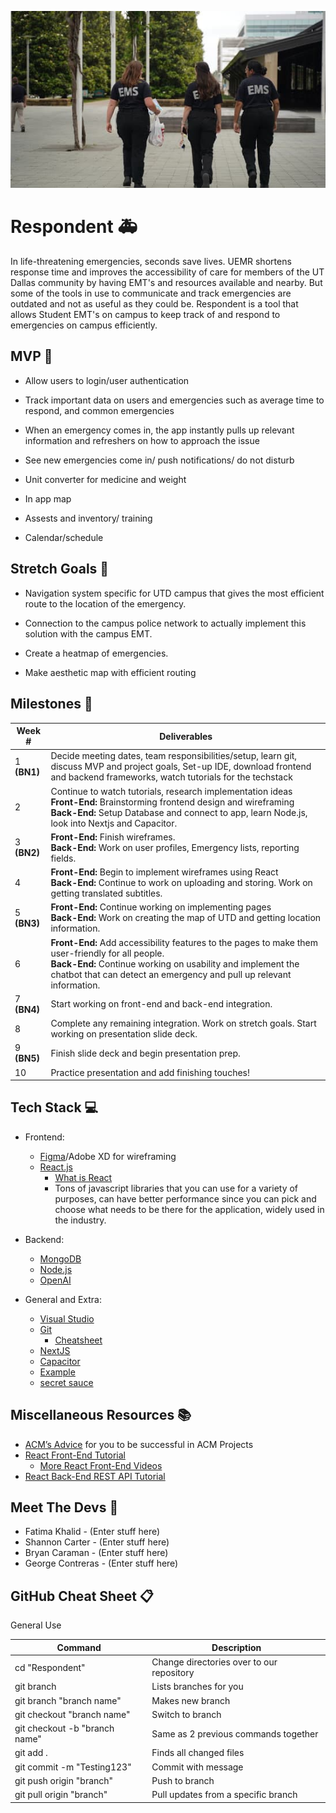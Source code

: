 <p align="center">
<img src="https://github.com/acm-projects/Respondent/blob/main/Photo-Drive-21.jpeg" width="625"/>
</p>

# Respondent :ambulance:
In life-threatening emergencies, seconds save lives. UEMR shortens response time and improves the accessibility of care for members of the UT Dallas community by having EMT's and resources available and nearby. But some of the tools in use to communicate and track emergencies are outdated and not as useful as they could be. Respondent is a tool that allows Student EMT's on campus to keep track of and respond to emergencies on campus efficiently.
 
## MVP :hospital:
-  Allow users to login/user authentication 
    
-   Track important data on users and emergencies such as average time to respond, and common emergencies
    
-   When an emergency comes in, the app instantly pulls up relevant information and refreshers on how to approach the issue
    
-   See new emergencies come in/ push notifications/ do not disturb 

-   Unit converter for medicine and weight

-   In app map  

-   Assests and inventory/ training 

-   Calendar/schedule
 
## Stretch Goals :syringe:
-   Navigation system specific for UTD campus that gives the most efficient route to the location of the emergency.
    
-   Connection to the campus police network to actually implement this solution with the campus EMT.

-   Create a heatmap of emergencies.

-   Make aesthetic map with efficient routing 
 
 
 ## Milestones 📆
| Week # | Deliverables |
|--------|--------------|
| 1 **(BN1)**       | Decide meeting dates, team responsibilities/setup, learn git, discuss MVP and project goals, Set-up IDE, download frontend and backend frameworks, watch tutorials for the techstack                                  |                                                             
| 2                 | Continue to watch tutorials, research implementation ideas <br />**Front-End:** Brainstorming frontend design and wireframing <br />**Back-End:** Setup Database and connect to app, learn Node.js, look into Nextjs and Capacitor.                                     |
| 3  **(BN2)**      | **Front-End:** Finish wireframes.<br />**Back-End:** Work on user profiles, Emergency lists, reporting fields.                                      |
| 4                 | **Front-End:** Begin to implement wireframes using React <br />**Back-End:** Continue to work on uploading and storing. Work on getting translated subtitles.                                            |
| 5  **(BN3)**      |**Front-End:** Continue working on implementing pages<br />**Back-End:** Work on creating the map of UTD and getting location information.     |
| 6                 | **Front-End:** Add accessibility features to the pages to make them user-friendly for all people. <br />**Back-End:**  Continue working on usability and implement the chatbot that can detect an emergency and pull up relevant information.                          |
| 7  **(BN4)**      | Start working on front-end and back-end integration.                                                                                     |             
| 8                 | Complete any remaining integration. Work on stretch goals. Start working on presentation slide deck.                                                               |
| 9  **(BN5)**      | Finish slide deck and begin presentation prep.                                                                          |
| 10                | Practice presentation and add finishing touches!                                                   |
 
## Tech Stack 💻
* Frontend:
  * [Figma](https://www.figma.com/)/Adobe XD for wireframing
  * [React.js](https://reactjs.org/)
    * [What is React](https://www.youtube.com/watch?v=Tn6-PIqc4UM)
    * Tons of javascript libraries that you can use for a variety of purposes, can have better performance since you can pick and choose what needs to be there for the application, widely used in the industry.
 
* Backend:
  * [MongoDB](https://www.mongodb.com/cloud/atlas/lp/try6?utm_source=google&utm_campaign=gs_americas_united_states_search_core_brand_atlas_desktop&utm_term=mongodb&utm_medium=cpc_paid_search&utm_ad=e&utm_ad_campaign_id=12212624338&adgroup=115749704103&gclid=CjwKCAjw3K2XBhAzEiwAmmgrAg4uHgf3ulDv18XD1PKR5n8O8sIyh6xomD9gyrEACvHhPCYyl1ds1BoCYagQAvD_BwE)
  * [Node.js](https://nodejs.org/en/)
  * [OpenAI](https://openai.com/api/)
  
 * General and Extra:
  
	  * [Visual Studio](https://visualstudio.microsoft.com/)
	  * [Git](https://git-scm.com/downloads)
	    * [Cheatsheet](https://education.github.com/git-cheat-sheet-education.pdf)
    * [NextJS](https://nextjs.org/)
    * [Capacitor](https://capacitorjs.com/docs)
    * [Example](https://github.com/mlynch/nextjs-tailwind-ionic-capacitor-starter)
    * [secret sauce](http://wiki.active911.com/wiki/index.php/Accessing_the_API)
  
 
 
## Miscellaneous Resources 	📚
* [ACM’s Advice](https://docs.google.com/document/d/18Zi3DrKG5e6g5Bojr8iqxIu6VIGl86YBSFlsnJnlM88/edit) for you to be successful in ACM Projects
* [React Front-End Tutorial](https://reactjs.org/tutorial/tutorial.html)
  * [More React Front-End Videos](https://www.youtube.com/watch?v=G-Cr00UYokU)
* [React Back-End REST API Tutorial](https://www.youtube.com/watch?v=fgTGADljAeg)
 
## Meet The Devs :baby_chick:
* Fatima Khalid - (Enter stuff here)
* Shannon Carter -  (Enter stuff here)
* Bryan Caraman - (Enter stuff here)
* George Contreras - (Enter stuff here)


## GitHub Cheat Sheet  :clipboard:
 
General Use
 
| Command | Description |
| ------ | ------ |
| cd "Respondent" | Change directories over to our repository |
| git branch | Lists branches for you |
| git branch "branch name" | Makes new branch |
| git checkout "branch name" | Switch to branch |
| git checkout -b "branch name" | Same as 2 previous commands together |
| git add . | Finds all changed files |
| git commit -m "Testing123" | Commit with message |
| git push origin "branch" | Push to branch |
| git pull origin "branch" | Pull updates from a specific branch |



